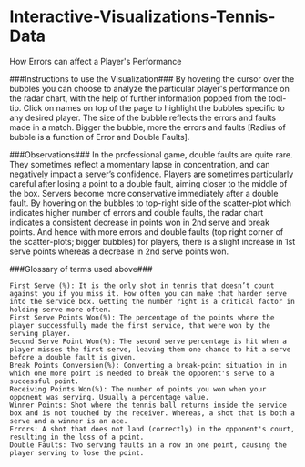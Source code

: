 # Interactive-Visualizations-Tennis-Data
 How Errors can affect a Player's Performance
 
###Instructions to use the Visualization###
By hovering the cursor over the bubbles you can choose to analyze the particular player's performance on the radar chart, with the help of further information popped from the tool-tip.
Click on names on top of the page to highlight the bubbles specific to any desired player.
The size of the bubble reflects the errors and faults made in a match. Bigger the bubble, more the errors and faults [Radius of bubble is a function of Error and Double Faults].


###Observations###
In the professional game, double faults are quite rare. They sometimes reflect a momentary lapse in concentration, and can negatively impact a server’s confidence. Players are sometimes particularly careful after losing a point to a double fault, aiming closer to the middle of the box. Servers become more conservative immediately after a double fault.
By hovering on the bubbles to top-right side of the scatter-plot which indicates higher number of errors and double faults, the radar chart indicates a consistent decrease in points won in 2nd serve and break points. And hence with more errors and double faults (top right corner of the scatter-plots; bigger bubbles) for players, there is a slight increase in 1st serve points whereas a decrease in 2nd serve points won.

###Glossary of terms used above###

    First Serve (%): It is the only shot in tennis that doesn’t count against you if you miss it. How often you can make that harder serve into the service box. Getting the number right is a critical factor in holding serve more often.
    First Serve Points Won(%): The percentage of the points where the player successfully made the first service, that were won by the serving player.
    Second Serve Point Won(%): The second serve percentage is hit when a player misses the first serve, leaving them one chance to hit a serve before a double fault is given.
    Break Points Conversion(%): Converting a break-point situation in in which one more point is needed to break the opponent's serve to a successful point.
    Receiving Points Won(%): The number of points you won when your opponent was serving. Usually a percentage value.
    Winner Points: Shot where the tennis ball returns inside the service box and is not touched by the receiver. Whereas, a shot that is both a serve and a winner is an ace.
    Errors: A shot that does not land (correctly) in the opponent's court, resulting in the loss of a point.
    Double Faults: Two serving faults in a row in one point, causing the player serving to lose the point.
